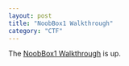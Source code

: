 ```yaml
---
layout: post
title: "NoobBox1 Walkthrough"  
category: "CTF"
---
```


The [NoobBox1 Walkthrough](https://github.com/cyberheisen/CTF_Walkthroughs/tree/main/Vulnhub/NoobBox1) is up. 
